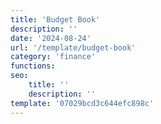 ```yaml
---
title: 'Budget Book'
description: ''
date: '2024-08-24'
url: '/template/budget-book'
category: 'finance'
functions:
seo:
    title: ''
    description: ''
template: '07029bcd3c644efc898c'
---
```

